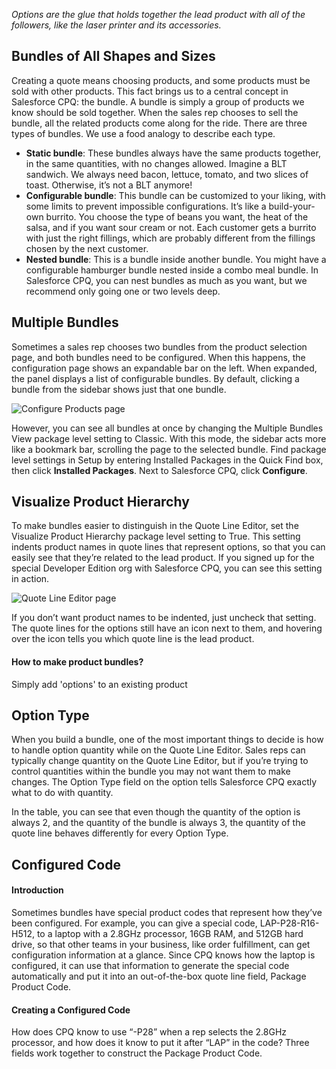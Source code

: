*Options are the glue that holds together the lead product with all of the followers, like the laser printer and its accessories.*

## Bundles of All Shapes and Sizes

Creating a quote means choosing products, and some products must be sold with other products. This fact brings us to a central concept in Salesforce CPQ: the bundle. A bundle is simply a group of products we know should be sold together. When the sales rep chooses to sell the bundle, all the related products come along for the ride. There are three types of bundles. We use a food analogy to describe each type.

-   **Static bundle**: These bundles always have the same products together, in the same quantities, with no changes allowed. Imagine a BLT sandwich. We always need bacon, lettuce, tomato, and two slices of toast. Otherwise, it’s not a BLT anymore!
-   **Configurable bundle**: This bundle can be customized to your liking, with some limits to prevent impossible configurations. It’s like a build-your-own burrito. You choose the type of beans you want, the heat of the salsa, and if you want sour cream or not. Each customer gets a burrito with just the right fillings, which are probably different from the fillings chosen by the next customer.
-   **Nested bundle**: This is a bundle inside another bundle. You might have a configurable hamburger bundle nested inside a combo meal bundle. In Salesforce CPQ, you can nest bundles as much as you want, but we recommend only going one or two levels deep.


## Multiple Bundles

Sometimes a sales rep chooses two bundles from the product selection page, and both bundles need to be configured. When this happens, the configuration page shows an expandable bar on the left. When expanded, the panel displays a list of configurable bundles. By default, clicking a bundle from the sidebar shows just that one bundle.

![Configure Products page](https://res.cloudinary.com/hy4kyit2a/f_auto,fl_lossy,q_70/learn/modules/cpq-product-configuration/control-the-configuration-experience/images/ebf61552c51596213c492d178ce664e9_cjju-7-m-3-tw-00020-ua-59857-zsb-1.png)

However, you can see all bundles at once by changing the Multiple Bundles View package level setting to Classic. With this mode, the sidebar acts more like a bookmark bar, scrolling the page to the selected bundle. Find package level settings in Setup by entering Installed Packages in the Quick Find box, then click **Installed Packages**. Next to Salesforce CPQ, click **Configure**.

## Visualize Product Hierarchy

To make bundles easier to distinguish in the Quote Line Editor, set the Visualize Product Hierarchy package level setting to True. This setting indents product names in quote lines that represent options, so that you can easily see that they’re related to the lead product. If you signed up for the special Developer Edition org with Salesforce CPQ, you can see this setting in action.

![Quote Line Editor page](https://res.cloudinary.com/hy4kyit2a/f_auto,fl_lossy,q_70/learn/modules/cpq-product-configuration/control-the-configuration-experience/images/10fd2f6ef186db0bb102e4e83f5ea115_screen-shot-2019-01-30-at-6-08-37-pm.png)

If you don’t want product names to be indented, just uncheck that setting. The quote lines for the options still have an icon next to them, and hovering over the icon tells you which quote line is the lead product.


#### How to make product bundles?
Simply add 'options' to an existing product


## Option Type

When you build a bundle, one of the most important things to decide is how to handle option quantity while on the Quote Line Editor. Sales reps can typically change quantity on the Quote Line Editor, but if you’re trying to control quantities within the bundle you may not want them to make changes. The Option Type field on the option tells Salesforce CPQ exactly what to do with quantity.

In the table, you can see that even though the quantity of the option is always 2, and the quantity of the bundle is always 3, the quantity of the quote line behaves differently for every Option Type.



## Configured Code

#### Introduction

Sometimes bundles have special product codes that represent how they’ve been configured. For example, you can give a special code, LAP-P28-R16-H512, to a laptop with a 2.8GHz processor, 16GB RAM, and 512GB hard drive, so that other teams in your business, like order fulfillment, can get configuration information at a glance. Since CPQ knows how the laptop is configured, it can use that information to generate the special code automatically and put it into an out-of-the-box quote line field, Package Product Code.

#### Creating a Configured Code

How does CPQ know to use “-P28” when a rep selects the 2.8GHz processor, and how does it know to put it after “LAP” in the code? Three fields work together to construct the Package Product Code.